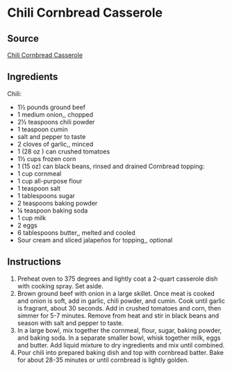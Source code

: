 # Chili Cornbread Casserole

## Source
[Chili Cornbread Casserole](https://belleofthekitchen.com/chili-cornbread-casserole/)

## Ingredients
Chili:
- 1½ pounds ground beef
- 1 medium onion,, chopped
- 2½ teaspoons chili powder
- 1 teaspoon cumin
- salt and pepper to taste
- 2 cloves of garlic,, minced
- 1 (28 oz ) can crushed tomatoes
- 1½ cups frozen corn
- 1 (15 oz) can black beans, rinsed and drained
Cornbread topping:
- 1 cup cornmeal
- 1 cup all-purpose flour
- 1 teaspoon salt
- 1 tablespoons sugar
- 2 teaspoons baking powder
- ¼ teaspoon baking soda
- 1 cup milk
- 2 eggs
- 6 tablespoons butter,, melted and cooled
- Sour cream and sliced jalapeños for topping,, optional

## Instructions
1. Preheat oven to 375 degrees and lightly coat a 2-quart casserole dish with cooking spray. Set aside.
2. Brown ground beef with onion in a large skillet. Once meat is cooked and onion is soft, add in garlic, chili powder, and cumin. Cook until garlic is fragrant, about 30 seconds. Add in crushed tomatoes and corn, then simmer for 5-7 minutes. Remove from heat and stir in black beans and season with salt and pepper to taste.
3. In a large bowl, mix together the cornmeal, flour, sugar, baking powder, and baking soda. In a separate smaller bowl, whisk together milk, eggs and butter. Add liquid mixture to dry ingredients and mix until combined.
4. Pour chili into prepared baking dish and top with cornbread batter. Bake for about 28-35 minutes or until cornbread is lightly golden.